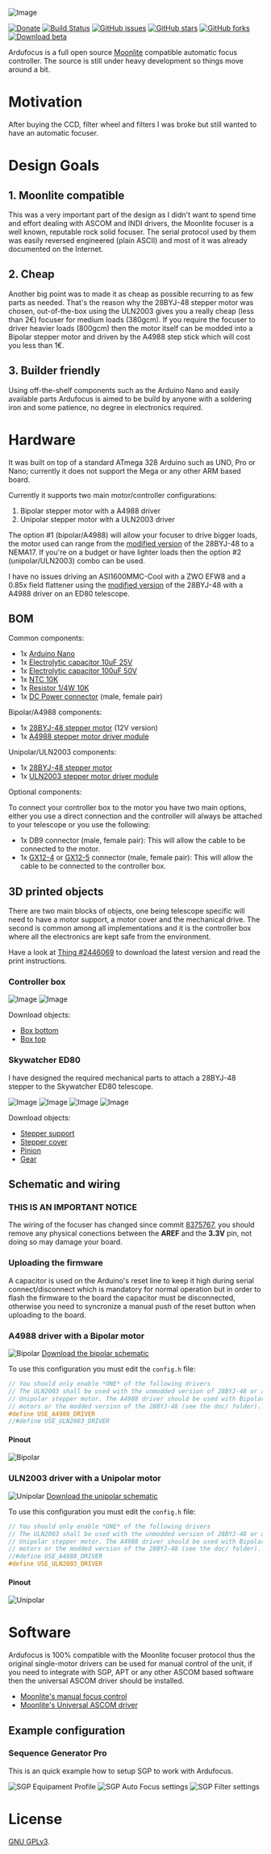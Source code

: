 ![Image](https://github.com/jbrazio/ardufocus/blob/master/doc/wiki/logo.png)

[![Donate](https://img.shields.io/badge/buy_me-one_beer-red.svg)](https://www.paypal.com/cgi-bin/webscr?cmd=_s-xclick&hosted_button_id=D5XZ7QFLP8LXE) [![Build Status](https://travis-ci.org/jbrazio/ardufocus.svg?branch=master)](https://travis-ci.org/jbrazio/ardufocus) [![GitHub issues](https://img.shields.io/github/issues/jbrazio/ardufocus.svg)](https://github.com/jbrazio/ardufocus/issues) [![GitHub stars](https://img.shields.io/github/stars/jbrazio/ardufocus.svg)](https://github.com/jbrazio/ardufocus/stargazers) [![GitHub forks](https://img.shields.io/github/forks/jbrazio/ardufocus.svg)](https://github.com/jbrazio/ardufocus/network) [![Download beta](https://img.shields.io/badge/download-latest_beta-yellow.svg)](https://github.com/jbrazio/ardufocus/archive/master.zip)

Ardufocus is a full open source [Moonlite][moonlite] compatible automatic focus controller.
The source is still under heavy development so things move around a bit.

[moonlite]: https://www.focuser.com/


# Motivation
After buying the CCD, filter wheel and filters I was broke but still wanted to have an automatic focuser.


# Design Goals

## 1. Moonlite compatible
This was a very important part of the design as I didn't want to spend time and effort dealing with ASCOM and INDI drivers, the Moonlite focuser is a well known, reputable rock solid focuser. The serial protocol used by them was easily reversed engineered (plain ASCII) and most of it was already documented on the Internet.

## 2. Cheap
Another big point was to made it as cheap as possible recurring to as few parts as needed. That's the reason why the 28BYJ-48 stepper motor was chosen, out-of-the-box using the ULN2003 gives you a really cheap (less than 2€) focuser for medium loads (380gcm). If you require the focuser to driver heavier loads (800gcm) then the motor itself can be modded into a Bipolar stepper motor and driven by the A4988 step stick which will cost you less than 1€.

## 3. Builder friendly
Using off-the-shelf components such as the Arduino Nano and easily available parts Ardufocus is aimed to be build by anyone with a soldering iron and some patience, no degree in electronics required.


# Hardware
It was built on top of a standard ATmega 328 Arduino such as UNO, Pro or Nano; currently it does not support the Mega or any other ARM based board.

Currently it supports two main motor/controller configurations:
1. Bipolar stepper motor with a A4988 driver
2. Unipolar stepper motor with a ULN2003 driver

The option #1 (bipolar/A4988) will allow your focuser to drive bigger loads, the motor used can range from the [modified version] of the 28BYJ-48 to a NEMA17. If you're on a budget or have lighter loads then the option #2 (unipolar/ULN2003) combo can be used.

I have no issues driving an ASI1600MMC-Cool with a ZWO EFW8 and a 0.85x field flattener using the [modified version] of the 28BYJ-48 with a A4988 driver on an ED80 telescope.

[modified version]: https://github.com/jbrazio/ardufocus/blob/master/doc/28byj-48-bipolar-mod.pdf

## BOM

Common components:
- 1x [Arduino Nano]
- 1x [Electrolytic capacitor 10uF 25V]
- 1x [Electrolytic capacitor 100uF 50V]
- 1x [NTC 10K]
- 1x [Resistor 1/4W 10K]
- 1x [DC Power connector] (male, female pair)

Bipolar/A4988 components:
- 1x [28BYJ-48 stepper motor] (12V version)
- 1x [A4988 stepper motor driver module]

Unipolar/ULN2003 components:
- 1x [28BYJ-48 stepper motor]
- 1x [ULN2003 stepper motor driver module]

Optional components:

To connect your controller box to the motor you have two main options, either you use a direct connection and the controller will always be attached to your telescope or you use the following:
- 1x DB9 connector (male, female pair): This will allow the cable to be connected to the motor.
- 1x [GX12-4] or [GX12-5] connector (male, female pair): This will allow the cable to be connected to the controller box.

[Arduino Nano]: https://www.banggood.com/3Pcs-ATmega328P-Arduino-Compatible-Nano-V3-Improved-Version-No-Cable-p-1047429.html?p=6K0304655364201407WG
[Electrolytic capacitor 10uF 25V]: https://www.banggood.com/100pcs-0_1uF-100uF-10V-50V-10Value-Electrolytic-Capacitor-Assortment-Kit-Set-p-1085572.html?p=6K0304655364201407WG
[Electrolytic capacitor 100uF 50V]:https://www.banggood.com/120pcs-15-Value-50V-Electrolytic-Capacitor-1UF-2200UF-Assortment-Kit-p-1073956.html?p=6K0304655364201407WG
[NTC 10K]: https://www.banggood.com/10pcs-NTC-Thermistor-Temperature-Sensor-10K-OHM-MF52-103-3435-1-p-932790.html?p=6K0304655364201407WG
[Resistor 1/4W 10K]: https://www.banggood.com/Wholesale-600pcs-30-Kinds-Value-Metal-Film-Resistor-Assorted-Kit-20pcs-Each-Value-p-53320.html?p=6K0304655364201407WG
[DC Power connector]: https://www.banggood.com/1Pc-DC-Power-Jack-Socket-Power-Outlet-Power-Socket-Female-Panel-Mount-Connector-p-1177643.html?p=6K0304655364201407WG

[28BYJ-48 stepper motor]: https://www.ebay.com/itm/192000139737
[A4988 stepper motor driver module]: https://www.banggood.com/3D-Printer-A4988-Reprap-Stepping-Stepper-Step-Motor-Driver-Module-p-88765.html?p=6K0304655364201407WG
[ULN2003 stepper motor driver module]: https://www.banggood.com/ULN2003-4-Phase-5-Wire-Stepper-Motor-Driver-Module-Board-XH-5P-Interface-p-1026882.html?p=6K0304655364201407WG

[GX12-4]: https://www.banggood.com/Wire-Panel-Connector-Aviation-Plug-L90-GX12-Circular-Connector-Socket-Plug-p-1193231.html?p=6K0304655364201407WG
[GX12-5]: https://www.banggood.com/Electronic-Soldering-Iron-GX12-5-Connector-T12-Aviation-Head-Mini-Aviation-Male-DIY-Soldering-Kits-p-1153612.html?p=6K0304655364201407WG

## 3D printed objects
There are two main blocks of objects, one being telescope specific will need to have a motor support, a motor cover and the mechanical drive. The second is common among all implementations and it is the controller box where all the electronics are kept safe from the environment.

Have a look at [Thing #2446069][2446069] to download the latest version and read the print instructions.

[2446069]: https://www.thingiverse.com/thing:2446069

### Controller box
![Image](https://github.com/jbrazio/ardufocus/blob/master/doc/wiki/object-focuser-box-bottom.png)
![Image](https://github.com/jbrazio/ardufocus/blob/master/doc/wiki/object-focuser-box-top.png)

Download objects:
- [Box bottom]
- [Box top]

[Box bottom]: https://www.thingiverse.com/download:4516795
[Box top]: https://www.thingiverse.com/download:4516796

### Skywatcher ED80
I have designed the required mechanical parts to attach a 28BYJ-48 stepper to the Skywatcher ED80 telescope.

![Image](https://github.com/jbrazio/ardufocus/blob/master/doc/wiki/object-focuser-ed80.png)
![Image](https://github.com/jbrazio/ardufocus/blob/master/doc/wiki/object-focuser-ed80-cover.png)
![Image](https://github.com/jbrazio/ardufocus/blob/master/doc/wiki/object-focuser-ed80-gear.png)
![Image](https://github.com/jbrazio/ardufocus/blob/master/doc/wiki/object-focuser-ed80-pinion.png)

Download objects:
- [Stepper support]
- [Stepper cover]
- [Pinion]
- [Gear]

[Stepper support]: https://www.thingiverse.com/download:4429682
[Stepper cover]: https://www.thingiverse.com/download:4429679
[Pinion]: https://www.thingiverse.com/download:4429680
[Gear]: https://www.thingiverse.com/download:4429683

## Schematic and wiring

### THIS IS AN IMPORTANT NOTICE
The wiring of the focuser has changed since commit [8375767], you should remove any physical conections between the **AREF** and the **3.3V** pin, not doing so may damage your board.

[8375767]: https://github.com/jbrazio/ardufocus/commit/8375767da8008305e1cb2a93d049970c49c1482d

### Uploading the firmware
A capacitor is used on the Arduino's reset line to keep it high during serial connect/disconnect which is mandatory for normal operation but in order to flash the firmware to the board the capacitor must be disconnected, otherwise you need to syncronize a manual push of the reset button when uploading to the board.

### A4988 driver with a Bipolar motor
![Bipolar](https://github.com/jbrazio/ardufocus/blob/master/doc/wiki/schematic-bipolar_bb.png)
[Download the bipolar schematic](https://github.com/jbrazio/ardufocus/blob/master/doc/wiki/schematic-bipolar_schem.png)

To use this configuration you must edit the `config.h` file:
``` cpp
// You should only enable *ONE* of the following drivers
// The ULN2003 shall be used with the unmodded version of 28BYJ-48 or any other
// Unipolar stepper motor. The A4988 driver should be used with Bipolar stepper
// motors or the modded version of the 28BYJ-48 (see the doc/ folder).
#define USE_A4988_DRIVER
//#define USE_ULN2003_DRIVER
```

#### Pinout
![Bipolar](https://github.com/jbrazio/ardufocus/blob/master/doc/wiki/pinout-bipolar.png)


### ULN2003 driver with a Unipolar motor
![Unipolar](https://github.com/jbrazio/ardufocus/blob/master/doc/wiki/schematic-unipolar_bb.png)
[Download the unipolar schematic](https://github.com/jbrazio/ardufocus/blob/master/doc/wiki/schematic-unipolar_schem.png)

To use this configuration you must edit the `config.h` file:
``` cpp
// You should only enable *ONE* of the following drivers
// The ULN2003 shall be used with the unmodded version of 28BYJ-48 or any other
// Unipolar stepper motor. The A4988 driver should be used with Bipolar stepper
// motors or the modded version of the 28BYJ-48 (see the doc/ folder).
//#define USE_A4988_DRIVER
#define USE_ULN2003_DRIVER
```

#### Pinout
![Unipolar](https://github.com/jbrazio/ardufocus/blob/master/doc/wiki/pinout-unipolar.png)

# Software
Ardufocus is 100% compatible with the Moonlite focuser protocol thus the original single-motor drivers can be used for manual control of the unit, if you need to integrate with SGP, APT or any other ASCOM based software then the universal ASCOM driver should be installed.

- [Moonlite's manual focus control](https://focuser.com/media/Downloads/MoonLite_Software/NonAscom/MoonliteSingleFocuser_v1.4.zip)
- [Moonlite's Universal ASCOM driver](https://focuser.com/media/Downloads/MoonLite_Software/Ascom/MoonLite%20DRO%20Setup.zip)

## Example configuration

### Sequence Generator Pro
This is an quick example how to setup SGP to work with Ardufocus.

![SGP Equipament Profile](https://github.com/jbrazio/ardufocus/blob/master/doc/wiki/sgp-focus-01.jpg)
![SGP Auto Focus settings](https://github.com/jbrazio/ardufocus/blob/master/doc/wiki/sgp-focus-02.jpg)
![SGP Filter settings](https://github.com/jbrazio/ardufocus/blob/master/doc/wiki/sgp-focus-03.jpg)


# License
[GNU GPLv3](./LICENSE).
